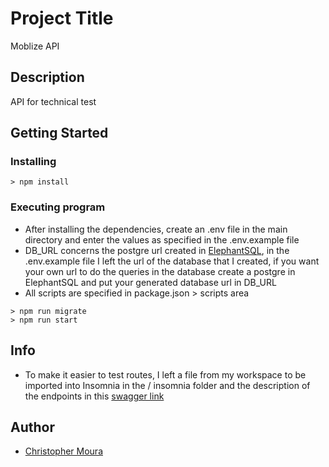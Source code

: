 # Project Title

Moblize API

## Description

API for technical test

## Getting Started

### Installing

```shell
> npm install
```

### Executing program

* After installing the dependencies, create an .env file in the main directory and enter the values ​​as specified in the .env.example file
* DB_URL concerns the postgre url created in [ElephantSQL](https://www.elephantsql.com), 
in the .env.example file I left the url of the database that I created, if you want your own url to do the queries in the database create a postgre in ElephantSQL and put your generated database url in DB_URL
* All scripts are specified in package.json > scripts area
```shell
> npm run migrate
> npm run start
```

## Info

* To make it easier to test routes, I left a file from my workspace to be imported into Insomnia in the / insomnia folder and the description of the endpoints in this [swagger link](https://app.swaggerhub.com/apis/ccmoura/moblizeapi/1.0.0)

## Author

* [Christopher Moura](https://github.com/ccmoura)

